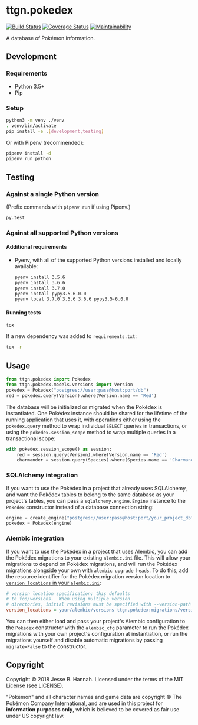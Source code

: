 # ttgn.pokedex

[![Build Status](https://travis-ci.org/thetallgrassnet/ttgn.pokedex.svg?branch=master)](https://travis-ci.org/thetallgrassnet/ttgn.pokedex)
[![Coverage Status](https://coveralls.io/repos/github/thetallgrassnet/ttgn.pokedex/badge.svg?branch=master)](https://coveralls.io/github/thetallgrassnet/ttgn.pokedex?branch=master)
[![Maintainability](https://api.codeclimate.com/v1/badges/1036c05a50abb42d3335/maintainability)](https://codeclimate.com/github/thetallgrassnet/ttgn.pokedex/maintainability)

A database of Pokémon information.

## Development

### Requirements

* Python 3.5+
* Pip

### Setup

```bash
python3 -m venv ./venv
. venv/bin/activate
pip install -e .[development,testing]
```

Or with Pipenv (recommended):

```bash
pipenv install -d
pipenv run python
```

## Testing

### Against a single Python version

(Prefix commands with `pipenv run` if using Pipenv.)

```bash
py.test
```

### Against all supported Python versions

#### Additional requirements

* Pyenv, with all of the supported Python versions installed and locally
  available:

  ```bash
  pyenv install 3.5.6
  pyenv install 3.6.6
  pyenv install 3.7.0
  pyenv install pypy3.5-6.0.0
  pyenv local 3.7.0 3.5.6 3.6.6 pypy3.5-6.0.0
  ```

#### Running tests

```bash
tox
```

If a new dependency was added to `requirements.txt`:

```bash
tox -r
```

## Usage

```python
from ttgn.pokedex import Pokedex
from ttgn.pokedex.models.versions import Version
pokedex = Pokedex("postgres://user:pass@host:port/db")
red = pokedex.query(Version).where(Version.name == 'Red')
```

The database will be initialized or migrated when the Pokédex is instantiated.
One Pokédex instance should be shared for the lifetime of the running
application that uses it, with operations either using the `pokedex.query`
method to wrap individual `SELECT` queries in transactions, or using the
`pokedex.session_scope` method to wrap multiple queries in a transactional
scope:

```python
with pokedex.session_scope() as session:
    red = session.query(Version).where(Version.name == 'Red')
    charmander = session.query(Species).where(Species.name == 'Charmander')
```

### SQLAlchemy integration

If you want to use the Pokédex in a project that already uses SQLAlchemy, and
want the Pokédex tables to belong to the same database as your project's tables,
you can pass a `sqlalchemy.engine.Engine` instance to the `Pokedex` constructor
instead of a database connection string:

```python
engine = create_engine("postgres://user:pass@host:port/your_project_db")
pokedex = Pokedex(engine)
```

### Alembic integration

If you want to use the Pokédex in a project that uses Alembic, you can add the
Pokédex migrations to your existing `alembic.ini` file. This will allow your
migrations to depend on Pokédex migrations, and will run the Pokédex migrations
alongside your own with `alembic upgrade heads`. To do this, add the resource
identifier for the Pokédex migration version location to [`version_locations` in
your
`alembic.ini`](http://alembic.zzzcomputing.com/en/latest/branches.html#setting-up-multiple-version-directories):

```ini
# version location specification; this defaults
# to foo/versions.  When using multiple version
# directories, initial revisions must be specified with --version-path
version_locations = your/alembic/versions ttgn.pokedex:migrations/versions
```

You can then either load and pass your project's Alembic configuration to the
`Pokedex` constructor with the `alembic_cfg` parameter to run the Pokédex
migrations with your own project's configuration at instantiation, or run the
migrations yourself and disable automatic migrations by passing `migrate=False`
to the constructor.

## Copyright

Copyright © 2018 Jesse B. Hannah. Licensed under the terms of the MIT License
(see [LICENSE](LICENSE)).

"Pokémon" and all character names and game data are copyright © The Pokémon
Company International, and are used in this project for **information purposes
only**, which is believed to be covered as fair use under US copyright law.
